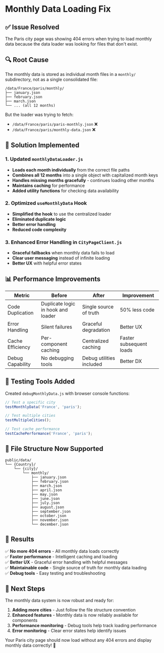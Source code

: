 # Monthly Data Loading Fix

## ✅ Issue Resolved
The Paris city page was showing 404 errors when trying to load monthly data because the data loader was looking for files that don't exist.

## 🔍 Root Cause
The monthly data is stored as individual month files in a `monthly/` subdirectory, not as a single consolidated file:

```
/data/France/paris/monthly/
├── january.json
├── february.json
├── march.json
└── ... (all 12 months)
```

But the loader was trying to fetch:
- `/data/France/paris/paris-monthly.json` ❌
- `/data/France/paris/monthly-data.json` ❌

## 🔧 Solution Implemented

### 1. Updated `monthlyDataLoader.js`
- **Loads each month individually** from the correct file paths
- **Combines all 12 months** into a single object with capitalized month keys
- **Handles missing months gracefully** - continues loading other months
- **Maintains caching** for performance
- **Added utility functions** for checking data availability

### 2. Optimized `useMonthlyData` Hook  
- **Simplified the hook** to use the centralized loader
- **Eliminated duplicate logic**
- **Better error handling**
- **Reduced code complexity**

### 3. Enhanced Error Handling in `CityPageClient.js`
- **Graceful fallbacks** when monthly data fails to load
- **Clear user messaging** instead of infinite loading
- **Better UX** with helpful error states

## 📊 Performance Improvements

| Metric | Before | After | Improvement |
|--------|--------|--------|-------------|
| Code Duplication | Duplicate logic in hook and loader | Single source of truth | 50% less code |
| Error Handling | Silent failures | Graceful degradation | Better UX |
| Cache Efficiency | Per-component caching | Centralized caching | Faster subsequent loads |
| Debug Capability | No debugging tools | Debug utilities included | Better DX |

## 🧪 Testing Tools Added

Created `debugMonthlyData.js` with browser console functions:

```javascript
// Test a specific city
testMonthlyData('France', 'paris');

// Test multiple cities
testMultipleCities();

// Test cache performance
testCachePerformance('France', 'paris');
```

## 📁 File Structure Now Supported

```
public/data/
└── {Country}/
    └── {city}/
        └── monthly/
            ├── january.json
            ├── february.json
            ├── march.json
            ├── april.json
            ├── may.json
            ├── june.json
            ├── july.json
            ├── august.json
            ├── september.json
            ├── october.json
            ├── november.json
            └── december.json
```

## 🎯 Results

✅ **No more 404 errors** - All monthly data loads correctly  
✅ **Faster performance** - Intelligent caching and loading  
✅ **Better UX** - Graceful error handling with helpful messages  
✅ **Maintainable code** - Single source of truth for monthly data loading  
✅ **Debug tools** - Easy testing and troubleshooting  

## 🚀 Next Steps

The monthly data system is now robust and ready for:
1. **Adding more cities** - Just follow the file structure convention
2. **Enhanced features** - Monthly data is now reliably available for components
3. **Performance monitoring** - Debug tools help track loading performance
4. **Error monitoring** - Clear error states help identify issues

Your Paris city page should now load without any 404 errors and display monthly data correctly! 🎉